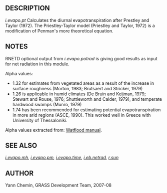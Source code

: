 
## DESCRIPTION

*i.evapo.pt* Calculates the diurnal evapotranspiration after Prestley
and Taylor (1972). The Priestley-Taylor model (Priestley and Taylor, 1972)
is a modification of Penman's more theoretical equation.

## NOTES

RNETD optional output from *i.evapo.potrad* is giving good results as input
for net radiation in this module.

Alpha values:

* 1.32 for estimates from vegetated areas as a result of the increase in
  surface roughness (Morton, 1983; Brutsaert and Stricker, 1979)
* 1.26 is applicable in humid climates (De Bruin and Keijman, 1979;
  Stewart and Rouse, 1976; Shuttleworth and Calder, 1979), and temperate
  hardwood swamps (Munro, 1979)
* 1.74 has been recommended for estimating potential evapotranspiration
  in more arid regions (ASCE, 1990). This worked well in Greece with University
  of Thessaloniki.

Alpha values extracted from:
[Watflood manual](http://www.civil.uwaterloo.ca/Watflood/Manual/02_03_1.htm).

## SEE ALSO

*[i.evapo.mh](i.evapo.mh.html),
[i.evapo.pm](i.evapo.pm.html),
[i.evapo.time](i.evapo.time.html),
[i.eb.netrad](i.eb.netrad.html),
[r.sun](r.sun.html)*

## AUTHOR

Yann Chemin, GRASS Development Team, 2007-08
